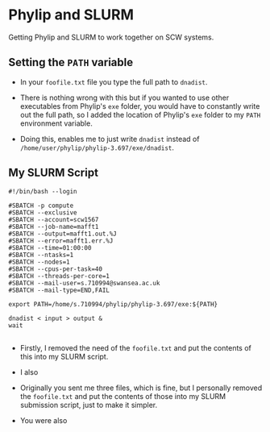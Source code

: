 # Phylip and SLURM

Getting Phylip and SLURM to work together on SCW systems.

## Setting the `PATH` variable

- In your `foofile.txt` file you type the full path to `dnadist`.

- There is nothing wrong with this but if you wanted to use other executables from Phylip's `exe` folder, you would have to constantly write out the full path, so I added the location of Phylip's `exe` folder to my `PATH` environment variable.

- Doing this, enables me to just write `dnadist` instead of `/home/user/phylip/phylip-3.697/exe/dnadist`.


## My SLURM Script

```
#!/bin/bash --login

#SBATCH -p compute
#SBATCH --exclusive
#SBATCH --account=scw1567
#SBATCH --job-name=mafft1
#SBATCH --output=mafft1.out.%J
#SBATCH --error=mafft1.err.%J
#SBATCH --time=01:00:00
#SBATCH --ntasks=1
#SBATCH --nodes=1
#SBATCH --cpus-per-task=40
#SBATCH --threads-per-core=1
#SBATCH --mail-user=s.710994@swansea.ac.uk
#SBATCH --mail-type=END,FAIL

export PATH=/home/s.710994/phylip/phylip-3.697/exe:${PATH}

dnadist < input > output &
wait
```

##

- Firstly, I removed the need of the `foofile.txt` and put the contents of this into my SLURM script.
- I also

- Originally you sent me three files, which is fine, but I personally removed the `foofile.txt` and put the contents of those into my SLURM submission script, just to make it simpler.

- You were also
